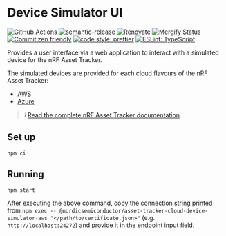 # Device Simulator UI

[![GitHub Actions](https://github.com/NordicSemiconductor/asset-tracker-cloud-device-ui-js/workflows/Test%20and%20Release/badge.svg)](https://github.com/NordicSemiconductor/asset-tracker-cloud-device-ui-js/actions)
[![semantic-release](https://img.shields.io/badge/%20%20%F0%9F%93%A6%F0%9F%9A%80-semantic--release-e10079.svg)](https://github.com/semantic-release/semantic-release)
[![Renovate](https://img.shields.io/badge/renovate-enabled-brightgreen.svg)](https://renovatebot.com)
[![Mergify Status](https://img.shields.io/endpoint.svg?url=https://api.mergify.com/v1/badges/NordicSemiconductor/asset-tracker-cloud-device-ui-js)](https://mergify.io)
[![Commitizen friendly](https://img.shields.io/badge/commitizen-friendly-brightgreen.svg)](http://commitizen.github.io/cz-cli/)
[![code style: prettier](https://img.shields.io/badge/code_style-prettier-ff69b4.svg)](https://github.com/prettier/prettier/)
[![ESLint: TypeScript](https://img.shields.io/badge/ESLint-TypeScript-blue.svg)](https://github.com/typescript-eslint/typescript-eslint)

Provides a user interface via a web application to interact with a simulated
device for the nRF Asset Tracker.

The simulated devices are provided for each cloud flavours of the nRF Asset
Tracker:

- [AWS](https://github.com/NordicSemiconductor/asset-tracker-cloud-aws-js)
- [Azure](https://github.com/NordicSemiconductor/asset-tracker-cloud-azure-js)

> :information_source:
> [Read the complete nRF Asset Tracker documentation](https://nordicsemiconductor.github.io/asset-tracker-cloud-docs/).

## Set up

    npm ci

## Running

    npm start

After executing the above command, copy the connection string printed from
`npm exec -- @nordicsemiconductor/asset-tracker-cloud-device-simulator-aws "</path/to/certificate.json>"`
(e.g. `http://localhost:24272`) and provide it in the endpoint input field.
